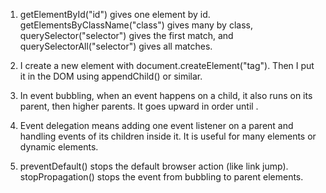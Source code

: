 1. getElementById("id") gives one element by id. getElementsByClassName("class") gives many by class, querySelector("selector") gives the first match, and querySelectorAll("selector") gives all matches.

2. I create a new element with document.createElement("tag"). Then I put it in the DOM using appendChild() or similar.

3. In event bubbling, when an event happens on a child, it also runs on its parent, then higher parents. It goes upward in order until <body>.

4. Event delegation means adding one event listener on a parent and handling events of its children inside it. It is useful for many elements or dynamic elements.

5. preventDefault() stops the default browser action (like link jump). stopPropagation() stops the event from bubbling to parent elements.
